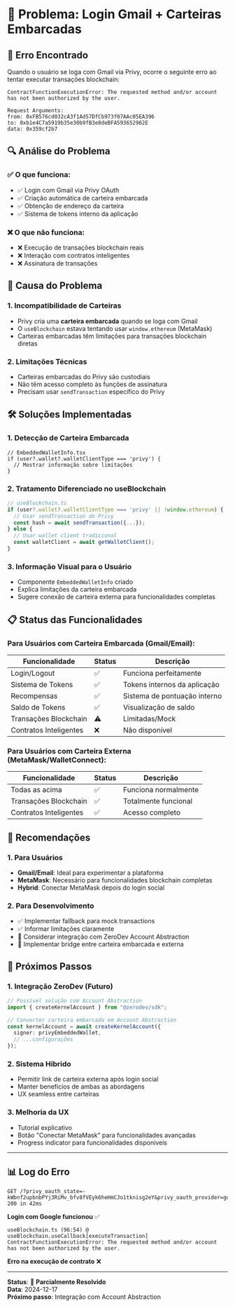 # 🔧 Problema: Login Gmail + Carteiras Embarcadas

## 🚨 **Erro Encontrado**

Quando o usuário se loga com Gmail via Privy, ocorre o seguinte erro ao tentar executar transações blockchain:

```
ContractFunctionExecutionError: The requested method and/or account has not been authorized by the user.

Request Arguments:
from: 0xFB576cd032cA3f1Ad57DfCb973f07AAc05EA396
to: 0xb1e4C7a5919b35e30b9fB3e8deBFA593652962E
data: 0x359cf2b7
```

## 🔍 **Análise do Problema**

### ✅ **O que funciona:**
- ✅ Login com Gmail via Privy OAuth
- ✅ Criação automática de carteira embarcada
- ✅ Obtenção de endereço da carteira
- ✅ Sistema de tokens interno da aplicação

### ❌ **O que não funciona:**
- ❌ Execução de transações blockchain reais
- ❌ Interação com contratos inteligentes
- ❌ Assinatura de transações

## 🧩 **Causa do Problema**

### 1. **Incompatibilidade de Carteiras**
- Privy cria uma **carteira embarcada** quando se loga com Gmail
- O `useBlockchain` estava tentando usar `window.ethereum` (MetaMask)
- Carteiras embarcadas têm limitações para transações blockchain diretas

### 2. **Limitações Técnicas**
- Carteiras embarcadas do Privy são custodiais
- Não têm acesso completo às funções de assinatura
- Precisam usar `sendTransaction` específico do Privy

## 🛠️ **Soluções Implementadas**

### 1. **Detecção de Carteira Embarcada**
```tsx
// EmbeddedWalletInfo.tsx
if (user?.wallet?.walletClientType === 'privy') {
  // Mostrar informação sobre limitações
}
```

### 2. **Tratamento Diferenciado no useBlockchain**
```typescript
// useBlockchain.ts
if (user?.wallet?.walletClientType === 'privy' || !window.ethereum) {
  // Usar sendTransaction do Privy
  const hash = await sendTransaction({...});
} else {
  // Usar wallet client tradicional
  const walletClient = await getWalletClient();
}
```

### 3. **Informação Visual para o Usuário**
- Componente `EmbeddedWalletInfo` criado
- Explica limitações da carteira embarcada
- Sugere conexão de carteira externa para funcionalidades completas

## 📋 **Status das Funcionalidades**

### Para Usuários com **Carteira Embarcada** (Gmail/Email):
| Funcionalidade | Status | Descrição |
|---|---|---|
| Login/Logout | ✅ | Funciona perfeitamente |
| Sistema de Tokens | ✅ | Tokens internos da aplicação |
| Recompensas | ✅ | Sistema de pontuação interno |
| Saldo de Tokens | ✅ | Visualização de saldo |
| Transações Blockchain | ⚠️ | Limitadas/Mock |
| Contratos Inteligentes | ❌ | Não disponível |

### Para Usuários com **Carteira Externa** (MetaMask/WalletConnect):
| Funcionalidade | Status | Descrição |
|---|---|---|
| Todas as acima | ✅ | Funciona normalmente |
| Transações Blockchain | ✅ | Totalmente funcional |
| Contratos Inteligentes | ✅ | Acesso completo |

## 🎯 **Recomendações**

### 1. **Para Usuários**
- **Gmail/Email**: Ideal para experimentar a plataforma
- **MetaMask**: Necessário para funcionalidades blockchain completas
- **Hybrid**: Conectar MetaMask depois do login social

### 2. **Para Desenvolvimento**
- ✅ Implementar fallback para mock transactions
- ✅ Informar limitações claramente
- 🔄 Considerar integração com ZeroDev Account Abstraction
- 🔄 Implementar bridge entre carteira embarcada e externa

## 🚀 **Próximos Passos**

### 1. **Integração ZeroDev (Futuro)**
```typescript
// Possível solução com Account Abstraction
import { createKernelAccount } from "@zerodev/sdk";

// Converter carteira embarcada em Account Abstraction
const kernelAccount = await createKernelAccount({
  signer: privyEmbeddedWallet,
  // ...configurações
});
```

### 2. **Sistema Híbrido**
- Permitir link de carteira externa após login social
- Manter benefícios de ambas as abordagens
- UX seamless entre carteiras

### 3. **Melhoria da UX**
- Tutorial explicativo
- Botão "Conectar MetaMask" para funcionalidades avançadas
- Progress indicator para funcionalidades disponíveis

---

## 📊 **Log do Erro**

```
GET /?privy_oauth_state=-kWbnf2upbnbPYj3RiMv_bfv8fVEyk6heHmCJo1tknisg2eY&privy_oauth_provider=google&privy_oauth_code=1tQ%2BJzSFfQTjJ1qs4R4D7%2BSsdempJv3qUP3WzjRKj0c%3D 200 in 42ms
```
**Login com Google funcionou** ✅

```
useBlockchain.ts (96:54) @ useBlockchain.useCallback[executeTransaction]
ContractFunctionExecutionError: The requested method and/or account has not been authorized by the user.
```
**Erro na execução de contrato** ❌

---

**Status**: 🔧 **Parcialmente Resolvido**  
**Data**: 2024-12-17  
**Próximo passo**: Integração com Account Abstraction 